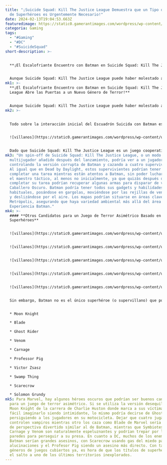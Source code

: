 ```yaml
---
title: "¡Suicide Squad: Kill The Justice League Demuestra que un Tipo de Juego
  de Superhéroes es Urgentemente Necesario!"
date: 2024-02-13T19:04:53.663Z
featuredimage: https://static0.gamerantimages.com/wordpress/wp-content/uploads/2024/02/suicide-squad-batman-arkham-horror-1.jpg?q=50&fit=contain&w=1140&h=&dpr=1.5
categoria: Gaming
tags:
  - "#Gaming"
  - "#DC"
  - "#SuicideSquad"
short-description: >-
  

  **¡El Escalofriante Encuentro con Batman en Suicide Squad: Kill The Justice League Abre las Puertas a un Nuevo Género de Terror!**


  Aunque Suicide Squad: Kill The Justice League puede haber molestado a los fanáticos del Arkhamverse y a aquellos con un disgusto por los juegos de servicio en vivo, hay muchos puntos brillantes en el último título de Rocksteady. La brillante travesía, el acceso rápido a contratos e incursiones de endgame, y un plan de servicio en vivo prometedor se encuentran entre ellos. Sin embargo, uno de lo
mk1: >-
  **¡El Escalofriante Encuentro con Batman en Suicide Squad: Kill The Justice
  League Abre las Puertas a un Nuevo Género de Terror!**


  Aunque Suicide Squad: Kill The Justice League puede haber molestado a los fanáticos del Arkhamverse y a aquellos con un disgusto por los juegos de servicio en vivo, hay muchos puntos brillantes en el último título de Rocksteady. La brillante travesía, el acceso rápido a contratos e incursiones de endgame, y un plan de servicio en vivo prometedor se encuentran entre ellos. Sin embargo, uno de los aspectos más destacados es en los primeros compases de la historia de Suicide Squad: Kill The Justice League, cuando los jugadores son atormentados por una versión controlada por inteligencia artificial de Batman. De hecho, esta sección es tan buena que demuestra que los juegos de superhéroes pueden prosperar en el mundo del horror asimétrico.
mk2: >-
  

  Todo sobre la interacción inicial del Escuadrón Suicida con Batman es fenomenal, ya que Rocksteady permite a los jugadores llenar los zapatos de los NPC que solían aterrorizar en la serie Arkham. Los cuerpos son arrastrados por las rejillas de ventilación, los jugadores son arrojados al cielo, y una rápida patada de Batman impide que los jugadores escapen de su trampa. Con un escenario perfecto de un museo completamente oscuro dedicado al trabajo anterior del Caballero Oscuro, el ambiente está preparado, y no ha pasado mucho tiempo para que las reacciones a este momento llenen Internet. Esta secuencia logra ser genuinamente espeluznante, tanto que, ya sea en forma de un Batman asesino u otra figura del género de superhéroes, un título de horror cooperativo inspirado en la misión podría ser maravilloso.


  ![villanos](https://static0.gamerantimages.com/wordpress/wp-content/uploads/2024/01/suicide-squad-kill-the-justice-league-kevin-conroy-last-performance.jpg?q=50&fit=crop&w=1500&dpr=1.5 "villanos")


  Dado que Suicide Squad: Kill The Justice League es un juego cooperativo de cuatro jugadores, los jugadores terminarán sintiendo emociones similares a las que se ven en títulos de horror multijugador como Dead by Daylight, mientras Batman elimina a sus amigos uno a uno. A veces verán estos ataques suceder justo frente a ellos, y otras veces verán que el nombre de su aliado desaparece de la tabla de clasificación, con cada muerte aumentando la tensión. Realísticamente, el único paso adicional necesario para convertir esta sección en un juego de horror asimétrico sería hacer que Batman sea jugable.
mk3: "Un spin-off de Suicide Squad: Kill The Justice League, o un modo
  multijugador añadido después del lanzamiento, podría ver a un jugador
  controlando la versión corrupta de Batman y cazando a cuatro supervivientes.
  Al igual que en Dead by Daylight, estos supervivientes podrían tener que
  completar una tarea mientras están atentos a Batman, sin poder luchar contra
  el maestro táctico, al menos no inicialmente, ya que quizás después de
  completar su tarea podrían recuperar algunas armas para disparar de vuelta al
  Caballero Oscuro. Batman podría tener todos sus gadgets y habilidades
  habituales, posándose en gargolas, moviéndose por las rejillas de ventilación
  y deslizándose por el aire. Los mapas podrían situarse en áreas clave de
  Metrópolis, asegurando que haya variedad ambiental más allá del área de la
  Experiencia Batman."
mk4: >-
  #### **Otros Candidatos para un Juego de Terror Asimétrico Basado en
  Superhéroes**


  ![villanos](https://static0.gamerantimages.com/wordpress/wp-content/uploads/2022/10/Moon_Knight_S1.jpg?q=50&fit=contain&w=750&h=415&dpr=1.5 "villanos")


  ![villanos](https://static0.gamerantimages.com/wordpress/wp-content/uploads/2023/12/marvelbladeedit.jpg?q=50&fit=contain&w=750&h=415&dpr=1.5 "villanos")


  ![villanos](https://static0.gamerantimages.com/wordpress/wp-content/uploads/2023/12/spider-man-2-venom.jpg?q=50&fit=contain&w=750&h=415&dpr=1.5 "villanos")


  ![villanos](https://static0.gamerantimages.com/wordpress/wp-content/uploads/2023/11/spider-man-absolute-carnage-cover.jpg?q=50&fit=contain&w=750&h=415&dpr=1.5 "villanos")


  ![villanos](https://static0.gamerantimages.com/wordpress/wp-content/uploads/2023/06/suicide-squad-kill-the-justice-league-scarecrow.jpg?q=50&fit=contain&w=750&h=415&dpr=1.5 "villanos")


  Sin embargo, Batman no es el único superhéroe (o supervillano) que podría ser la estrella de un juego de terror asimétrico, ya que hay muchas otras opciones que tienen sentido:


  * Moon Knight

  * Blade

  * Ghost Rider

  * Venom

  * Carnage

  * Professor Pig

  * Victor Zsasz

  * Swamp Thing

  * Scarecrow

  * Solomon Grundy
mk5: Para Marvel, hay algunos héroes oscuros que podrían ser buenos candidatos
  para un juego de terror asimétrico. Si se utiliza la versión desequilibrada de
  Moon Knight de la carrera de Charlie Huston donde marca a sus víctimas, es
  fácil imaginarlo siendo intimidante, lo mismo podría decirse de Ghost Rider
  persiguiendo a los jugadores en su motocicleta. Dejar que cuatro jugadores
  controlen vampiros mientras otro los caza como Blade de Marvel sería un cambio
  de perspectiva divertido similar al de Batman, mientras que Symbiotes como
  Carnage y Venom son naturalmente espeluznantes y podrían trepar por las
  paredes para perseguir a su presa. En cuanto a DC, muchos de los enemigos de
  Batman serían grandes asesinos, con Scarecrow usando gas del miedo para causar
  alucinaciones y el Profesor Pig siendo un asesino más directo. Con tantos
  géneros de juegos cubiertos ya, es hora de que los títulos de superhéroes den
  el salto a uno de los últimos territorios inexplorados.
---
```

